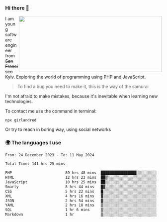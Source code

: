 ### Hi there 👋  

<img align='right' src="https://github-readme-stats.vercel.app/api?username=girlandred&count_private=true&show_icons=true&include_all_commits=true&hide_rank=true&hide_title=true&theme=buefy&card_width=300" width=460 height=180>


I am young software engineer from ~~San Francisco~~ Kyiv. Exploring the world of programming using PHP and JavaScript.


> To find a bug you need to make it, this is the way of the samurai



I'm not afraid to make mistakes, because it's inevitable when learning new technologies.

To contact me use the command in terminal:

```
npx girlandred
```

Or try to reach in boring way, using social networks


### 🌍 The languages I use

<!--START_SECTION:waka-->

```txt
From: 24 December 2023 - To: 11 May 2024

Total Time: 141 hrs 25 mins

PHP                        89 hrs 48 mins  ████████████████░░░░░░░░░   63.50 %
HTML                       12 hrs 23 mins  ██▒░░░░░░░░░░░░░░░░░░░░░░   08.76 %
JavaScript                 10 hrs 25 mins  ██░░░░░░░░░░░░░░░░░░░░░░░   07.38 %
Smarty                     8 hrs 44 mins   █▓░░░░░░░░░░░░░░░░░░░░░░░   06.18 %
CSS                        5 hrs 22 mins   █░░░░░░░░░░░░░░░░░░░░░░░░   03.79 %
XML                        4 hrs 16 mins   ▓░░░░░░░░░░░░░░░░░░░░░░░░   03.03 %
JSON                       2 hrs 54 mins   ▓░░░░░░░░░░░░░░░░░░░░░░░░   02.06 %
YAML                       2 hrs 18 mins   ▒░░░░░░░░░░░░░░░░░░░░░░░░   01.63 %
SQL                        1 hr 6 mins     ▒░░░░░░░░░░░░░░░░░░░░░░░░   00.79 %
Markdown                   1 hr            ▒░░░░░░░░░░░░░░░░░░░░░░░░   00.72 %
```

<!--END_SECTION:waka-->
